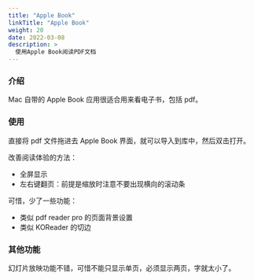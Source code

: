 ```yaml
---
title: "Apple Book"
linkTitle: "Apple Book"
weight: 20
date: 2022-03-08
description: >
  使用Apple Book阅读PDF文档
---
```


### 介绍

Mac 自带的 Apple Book 应用很适合用来看电子书，包括 pdf。

### 使用

直接将 pdf 文件拖进去 Apple Book 界面，就可以导入到库中，然后双击打开。

改善阅读体验的方法：

- 全屏显示
- 左右键翻页：前提是缩放时注意不要出现横向的滚动条

可惜，少了一些功能：

- 类似 pdf reader pro 的页面背景设置
- 类似 KOReader 的切边

### 其他功能

幻灯片放映功能不错，可惜不能只显示单页，必须显示两页，字就太小了。

